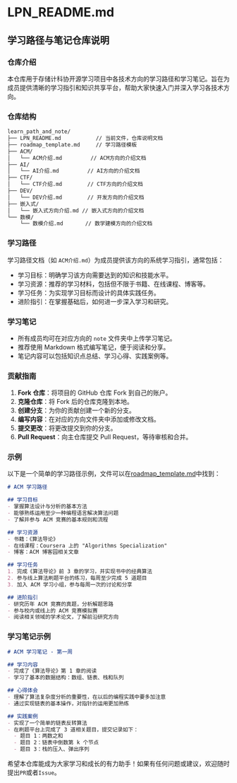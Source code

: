 # LPN_README.md

## 学习路径与笔记仓库说明

### 仓库介绍

本仓库用于存储计科协开源学习项目中各技术方向的学习路径和学习笔记。旨在为成员提供清晰的学习指引和知识共享平台，帮助大家快速入门并深入学习各技术方向。

### 仓库结构

```bash
learn_path_and_note/
├── LPN_README.md           // 当前文件，仓库说明文档
├── roadmap_template.md     // 学习路径模板
├── ACM/
│   └── ACM介绍.md         // ACM方向的介绍文档
├── AI/
│   └── AI介绍.md         // AI方向的介绍文档
├── CTF/
│   └── CTF介绍.md        // CTF方向的介绍文档
├── DEV/
│   └── DEV介绍.md        // 开发方向的介绍文档
├── 嵌入式/
│   └── 嵌入式方向介绍.md // 嵌入式方向的介绍文档
└── 数模/
    └── 数模介绍.md       // 数学建模方向的介绍文档
```

### 学习路径

学习路径文档（如 `ACM介绍.md`）为成员提供该方向的系统学习指引，通常包括：

- 学习目标：明确学习该方向需要达到的知识和技能水平。
- 学习资源：推荐的学习材料，包括但不限于书籍、在线课程、博客等。
- 学习任务：为实现学习目标而设计的具体实践任务。
- 进阶指引：在掌握基础后，如何进一步深入学习和研究。

### 学习笔记

- 所有成员均可在对应方向的 `note` 文件夹中上传学习笔记。
- 推荐使用 Markdown 格式编写笔记，便于阅读和分享。
- 笔记内容可以包括知识点总结、学习心得、实践案例等。

### 贡献指南

1. **Fork 仓库**：将项目的 GitHub 仓库 Fork 到自己的账户。
2. **克隆仓库**：将 Fork 后的仓库克隆到本地。
3. **创建分支**：为你的贡献创建一个新的分支。
4. **编写内容**：在对应的方向文件夹中添加或修改文档。
5. **提交更改**：将更改提交到你的分支。
6. **Pull Request**：向主仓库提交 Pull Request，等待审核和合并。

### 示例

以下是一个简单的学习路径示例，文件可以在[roadmap_template.md](https://github.com/0gaowei/CS-STA/blob/main/learn_path_and_note/roadmap_template.md)中找到：

```markdown
# ACM 学习路径

## 学习目标
- 掌握算法设计与分析的基本方法
- 能够熟练运用至少一种编程语言解决算法问题
- 了解并参与 ACM 竞赛的基本规则和流程

## 学习资源
- 书籍：《算法导论》
- 在线课程：Coursera 上的 "Algorithms Specialization"
- 博客：ACM 博客园相关文章

## 学习任务
1. 完成《算法导论》前 3 章的学习，并实现书中的经典算法
2. 参与线上算法刷题平台的练习，每周至少完成 5 道题目
3. 加入 ACM 学习小组，参与每周一次的讨论和分享

## 进阶指引
- 研究历年 ACM 竞赛的真题，分析解题思路
- 参与校内或线上的 ACM 竞赛模拟赛
- 阅读相关领域的学术论文，了解前沿研究方向
```

### 学习笔记示例

```markdown
# ACM 学习笔记 - 第一周

## 学习内容
- 完成了《算法导论》第 1 章的阅读
- 学习了基本的数据结构：数组、链表、栈和队列

## 心得体会
- 理解了算法复杂度分析的重要性，在以后的编程实践中要多加注意
- 通过实现链表的基本操作，对指针的运用更加熟练

## 实践案例
- 实现了一个简单的链表反转算法
- 在刷题平台上完成了 3 道相关题目，提交记录如下：
  - 题目 1：两数之和
  - 题目 2：链表中倒数第 k 个节点
  - 题目 3：栈的压入、弹出序列
```

希望本仓库能成为大家学习和成长的有力助手！如果有任何问题或建议，欢迎随时提出`PR`或者`Issue`。
